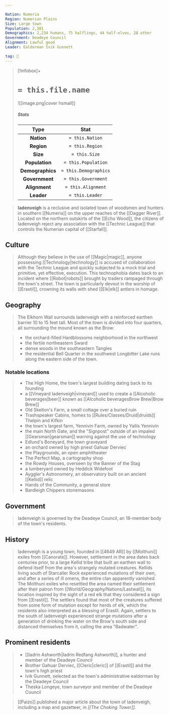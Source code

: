```yaml
---

Nation: Numeria
Region: Numerian Plains
Size: Large town
Population: 2,381
Demographics: 2,234 humans, 75 halflings, 44 half-elves, 28 other
Government: Deadeye Council
Alignment: Lawful good
Leader: Ealdorman Ivik Gunnett

tag: 🌃
---
```


> [!infobox]+
> #  `= this.file.name`
> ![[image.png|cover hsmall]]
> ##### Stats
> Type | Stat |
> :---:|:---:|
> **Nation** | `= this.Nation` |
> **Region** | `= this.Region` |
> **Size** | `= this.Size` |
> **Population** | `= this.Population` |
> **Demographics** | `= this.Demographics` |
> **Government** | `= this.Government` |
> **Alignment** | `= this.Alignment` |
> **Leader** | `= this.Leader` |



> **Iadenveigh** is a reclusive and isolated town of woodsmen and hunters in southern [[Numeria]] on the upper reaches of the [[Dagger River]]. Located on the northern outskirts of the [[Echo Wood]], the citizens of Iadenveigh reject any association with the [[Technic League]] that controls the Numerian capital of [[Starfall]].



## Culture

> Although they believe in the use of [[Magic|magic]], anyone possessing [[Technology|technology]] is accused of collaboration with the Technic League and quickly subjected to a mock trial and primitive, yet effective, execution. This technophobia dates back to an incident where [[Robot|robots]] brought by traders rampaged through the town's street.
> The town is particularly devout in the worship of [[Erastil]], crowning its walls with shed [[Elk|elk]] antlers in homage.


## Geography

> The Elkhorn Wall surrounds Iadenveigh with a reinforced earthen barrier 10 to 15 feet tall. Most of the town is divided into four quarters, all surrounding the mound known as the Brow:

> - the orchard-filled Hardblossoms neighborhood in the northwest
> - the fertile northeastern Sward
> - dense woods in the southeastern Tangles
> - the residential Bell Quarter in the southwest
> Longbitter Lake runs along the eastern side of the town.


### Notable locations

> - The High Home, the town's largest building dating back to its founding
> - a [[Vineyard Iadenveigh|vineyard]] used to create a [[Alcoholic beverages|beer]] known as [[Alcoholic beveragesBrow Brew|Brow Brew]]
> - Old Skelton's Farm, a small cottage over a buried ruin
> - Trashspeaker Cabins, homes to [[Rules/Classes/Druid|druids]] Thelpin and Kifkin
> - the town's largest farm, Yennivin Farm, owned by Yallis Yennivin
> - the main North Gate, and the "Signpost" outside of an impaled [[Gearsman|gearsman]] warning against the use of technology
> - Edlund's Boneyard, the town graveyard
> - an orchard owned by high priest Gahuar Derviec
> - the Playgrounds, an open amphitheater
> - The Perfect Map, a cartography shop
> - the Rowdy Houses, overseen by the Banner of the Stag
> - a lumberyard owned by Heddick Widefoot
> - Ayggler's Astronomery, an observatory built on an ancient [[Kellid]] relic
> - Hands of the Community, a general store
> - Bardleigh Chippers stonemasons

## Government

> Iadenveigh is governed by the Deadeye Council, an 18-member body of the town's residents.


## History

> Iadenveigh is a young town, founded in [[4649 AR]] by [[Molthuni]] exiles from [[Canorate]]. However, settlement in the area dates back centuries prior, to a large Kellid tribe that built an earthen wall to defend itself from the area's strangely mutated creatures. Kellids living south of Starcaller Rock experienced mutations of their own, and after a series of ill omens, the entire clan apparently vanished.
> The Molthuni exiles who resettled the area named their settlement after their patron from [[World/Geography/Nations/Lastwall]], its location inspired by the sight of a red elk that they considered a sign from [[Erastil]]. The settlers found that most of the creatures suffered from some form of mutation except for herds of elk, which the residents also interpreted as a blessing of Erastil.
> Again, settlers to the south of Iadenveigh experienced strange mutations after a generation of drinking the water on the Brow's south side and distanced themselves from it, calling the area "Badwater".


## Prominent residents

> - [[Iadrin Ashworth|Iadrin Redfang Ashworth]], a hunter and member of the Deadeye Council
> - Brother Gahuar Derviec, [[Cleric|cleric]] of [[Erastil]] and the town's high priest
> - Ivik Gunnett, selected as the town's administrative ealdorman by the Deadeye Council
> - Theska Longeye, town surveyor and member of the Deadeye Council

> [[Paizo]] published a major article about the town of Iadenveigh, including a map and gazetteer, in *[[The Choking Tower]]*.









